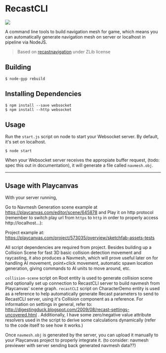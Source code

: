 # RecastCLI
![](https://user-images.githubusercontent.com/7625588/36931426-d560d6aa-1eef-11e8-96a2-14812f7994a3.png)

A command line tools to build navigation mesh for game, which means you can automatically generate navigation mesh on server or localhost in pipeline via NodeJS.

> Based on [recastnavigation](https://github.com/recastnavigation/recastnavigation) under ZLib license

## Building

```shell
$ node-gyp rebuild
```

## Installing Dependencies
```shell
$ npm install --save websocket
$ npm install --http websocket
```

## Usage

Run the `start.js` script on node to start your Websocket server. By default, it's set on localhost.

```shell
$ node start
```

When your Websocket server receives the appropiate buffer request, (todo: spec this out in documentation), it will generate a file called `navmesh.obj`.

----

## Usage with Playcanvas

With your server running,

Go to Navmesh Generation scene example at 
https://playcanvas.com/editor/scene/645878 and Play it on http protocol (remember to switch play url from `https` to `http` in order to properly access http://localhost...):

Project example at:
https://playcanvas.com/project/573035/overview/sketchfab-assets-tests

All script dependencies are required from project. Besides building up a Collision Scene for fast 3D basic collision detection movement and raycasting,  it also produces a Navmesh, which will prove useful later on for handling AI movement, point+click movement, automatic spawn location generation, giving commands to AI units to move around, etc.

`collision-scene` script on Root entity is used to generate collision scene and optionally set up connection to RecastCLI server to build navmesh from Playcanvas' scene graph.
`recastCLI` script on CharacterDemo entity is used as a reference to help automatically generate Recast parameters to send to RecastCLI server, using it's Collision component as a reference. For information on settings in general, refer to: http://digestingduck.blogspot.com/2009/08/recast-settings-uncovered.html . Additionally, I have some zero/negative value attribute resolvers used in the script to derive some calculations dynamically (refer to the code itself to see how it works.)

Once `navmesh.obj` is generated by the server, you can upload it manually to your Playcanvas project to properly integrate it. (to consider: navmesh previewer with server sending back generated navmesh data??)
